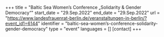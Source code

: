 +++
title = "Baltic Sea Women’s Conference „Solidarity & Gender Democracy“"
start_date = "29.Sep.2022"
end_date = "29.Sep.2022"
url = "https://www.landesfrauenrat-berlin.de/veranstaltungen-in-berlin/?event_id1=6144"
identifier = "baltic-sea-women’s-conference-solidarity-gender-democracy"
type = "event"
languages = []
[contact]
+++